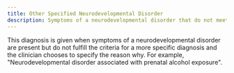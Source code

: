 ```yaml
---
title: Other Specified Neurodevelopmental Disorder
description: Symptoms of a neurodevelopmental disorder that do not meet full criteria for a more specific disorder for a specific reason.
---
```


This diagnosis is given when symptoms of a neurodevelopmental disorder are present but do not fulfill the criteria for a more specific diagnosis and the clinician chooses to specify the reason why. For example, "Neurodevelopmental disorder associated with prenatal alcohol exposure".